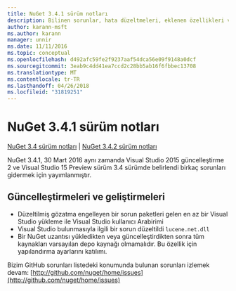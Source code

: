 ```yaml
---
title: NuGet 3.4.1 sürüm notları
description: Bilinen sorunlar, hata düzeltmeleri, eklenen özellikleri ve dcr NuGet 3.4.1 dahil etmek için sürüm notları.
author: karann-msft
ms.author: karann
manager: unnir
ms.date: 11/11/2016
ms.topic: conceptual
ms.openlocfilehash: d492afc59fe2f9237aaf54dca56e09f9148a0dcf
ms.sourcegitcommit: 3eab9c4dd41ea7ccd2c28bb5ab16f6fbbec13708
ms.translationtype: MT
ms.contentlocale: tr-TR
ms.lasthandoff: 04/26/2018
ms.locfileid: "31819251"
---
```

# <a name="nuget-341-release-notes"></a>NuGet 3.4.1 sürüm notları

[NuGet 3.4 sürüm notları](../release-notes/nuget-3.4.md) | [NuGet 3.4.2 sürüm notları](../release-notes/nuget-3.4.2.md)

NuGet 3.4.1, 30 Mart 2016 aynı zamanda Visual Studio 2015 güncelleştirme 2 ve Visual Studio 15 Preview sürüm 3.4 sürümde belirlendi birkaç sorunları gidermek için yayımlanmıştır.

## <a name="updates-and-improvements"></a>Güncelleştirmeleri ve geliştirmeleri

* Düzeltilmiş gözatma engelleyen bir sorun paketleri gelen en az bir Visual Studio yükleme ile Visual Studio kullanıcı Arabirimi
* Visual Studio bulunmasıyla ilgili bir sorun düzeltildi `lucene.net.dll`
* Bir NuGet uzantısı yükledikten veya güncelleştirdikten sonra tüm kaynakları varsayılan depo kaynağı olmamalıdır.  Bu özellik için yapılandırma ayarlarını katılımı.

Bizim GitHub sorunları listedeki konumunda bulunan sorunları izlemek devam: [http://github.com/nuget/home/issues](http://github.com/nuget/home/issues)